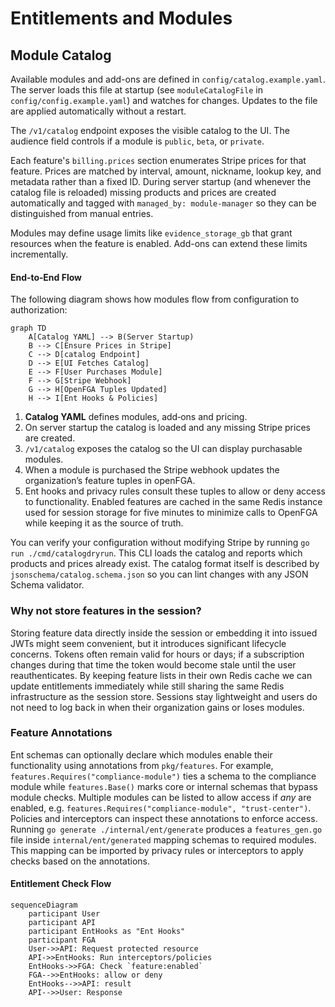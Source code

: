 # Entitlements and Modules

## Module Catalog

Available modules and add-ons are defined in `config/catalog.example.yaml`.
The server loads this file at startup (see `moduleCatalogFile` in
`config/config.example.yaml`) and watches for changes. Updates to the file are
applied automatically without a restart.

The `/v1/catalog` endpoint exposes the visible catalog to the UI. The audience
field controls if a module is `public`, `beta`, or `private`.

Each feature's `billing.prices` section enumerates Stripe prices for that
feature. Prices are matched by interval, amount, nickname, lookup key, and
metadata rather than a fixed ID. During server startup (and whenever the catalog file is
reloaded) missing products and prices are created automatically and tagged with
`managed_by: module-manager` so they can be distinguished from manual entries.

Modules may define usage limits like `evidence_storage_gb` that grant resources
when the feature is enabled. Add-ons can extend these limits incrementally.

#### End‑to‑End Flow

The following diagram shows how modules flow from configuration to
authorization:

```mermaid
graph TD
    A[Catalog YAML] --> B(Server Startup)
    B --> C[Ensure Prices in Stripe]
    C --> D[catalog Endpoint]
    D --> E[UI Fetches Catalog]
    E --> F[User Purchases Module]
    F --> G[Stripe Webhook]
    G --> H[OpenFGA Tuples Updated]
    H --> I[Ent Hooks & Policies]
```

1. **Catalog YAML** defines modules, add‑ons and pricing.
2. On server startup the catalog is loaded and any missing Stripe prices are
   created.
3. `/v1/catalog` exposes the catalog so the UI can display purchasable modules.
4. When a module is purchased the Stripe webhook updates the organization’s
   feature tuples in openFGA.
5. Ent hooks and privacy rules consult these tuples to allow or deny access to
   functionality. Enabled features are cached in the same Redis instance used
   for session storage for five minutes to minimize calls to OpenFGA while
   keeping it as the source of truth.

You can verify your configuration without modifying Stripe by running
`go run ./cmd/catalogdryrun`. This CLI loads the catalog and reports which
products and prices already exist.  The catalog format itself is described by
`jsonschema/catalog.schema.json` so you can lint changes with any JSON Schema
validator.

### Why not store features in the session?

Storing feature data directly inside the session or embedding it into issued
JWTs might seem convenient, but it introduces significant lifecycle concerns.
Tokens often remain valid for hours or days; if a subscription changes during
that time the token would become stale until the user reauthenticates. By
keeping feature lists in their own Redis cache we can update entitlements
immediately while still sharing the same Redis infrastructure as the session
store. Sessions stay lightweight and users do not need to log back in when
their organization gains or loses modules.

### Feature Annotations

Ent schemas can optionally declare which modules enable their functionality
using annotations from `pkg/features`.  For example,
`features.Requires("compliance-module")` ties a schema to the compliance
module while `features.Base()` marks core or internal schemas that bypass module checks.
Multiple modules can be listed to allow access if *any* are enabled,
e.g. `features.Requires("compliance-module", "trust-center")`.
Policies and interceptors can inspect these annotations to enforce access.
Running `go generate ./internal/ent/generate` produces a `features_gen.go`
file inside `internal/ent/generated` mapping schemas to required modules. This
mapping can be imported by privacy rules or interceptors to apply checks based
on the annotations.

#### Entitlement Check Flow

```mermaid
sequenceDiagram
    participant User
    participant API
    participant EntHooks as "Ent Hooks"
    participant FGA
    User->>API: Request protected resource
    API->>EntHooks: Run interceptors/policies
    EntHooks->>FGA: Check `feature:enabled`
    FGA-->>EntHooks: allow or deny
    EntHooks-->>API: result
    API-->>User: Response
```
